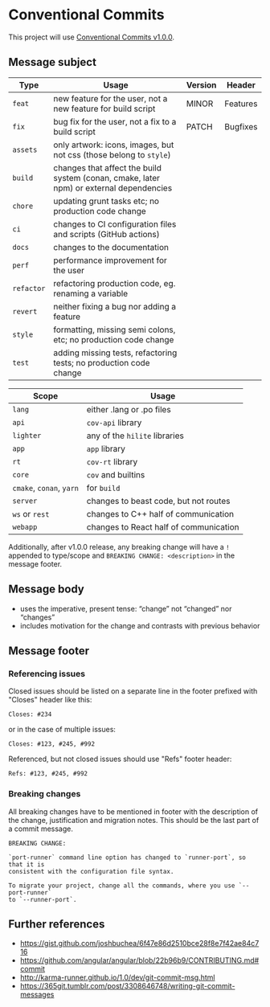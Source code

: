 # Conventional Commits

This project will use [Conventional Commits v1.0.0](https://www.conventionalcommits.org/en/v1.0.0/).

## Message subject

|Type|Usage|Version|Header|
|----|----|----|----|
|`feat`|new feature for the user, not a new feature for build script|MINOR|Features|
|`fix`|bug fix for the user, not a fix to a build script|PATCH|Bugfixes|
|`assets`|only artwork: icons, images, but not css (those belong to `style`)|||
|`build`|changes that affect the build system (conan, cmake, later npm) or external dependencies|||
|`chore`|updating grunt tasks etc; no production code change|||
|`ci`|changes to CI configuration files and scripts (GitHub actions)|||
|`docs`|changes to the documentation|||
|`perf`|performance improvement for the user|||
|`refactor`|refactoring production code, eg. renaming a variable|||
|`revert`|neither fixing a bug nor adding a feature|||
|`style`|formatting, missing semi colons, etc; no production code change|||
|`test`|adding missing tests, refactoring tests; no production code change|||

|Scope|Usage|
|-|-|
|`lang`|either .lang or .po files|
|`api`|`cov-api` library|
|`lighter`|any of the `hilite` libraries|
|`app`|`app` library|
|`rt`|`cov-rt` library|
|`core`|`cov` and builtins|
|`cmake`, `conan`, `yarn`|for `build`|
|`server`|changes to beast code, but not routes|
|`ws` or `rest`|changes to C++ half of communication|
|`webapp`|changes to React half of communication|

Additionally, after v1.0.0 release, any breaking change will have a `!` appended to type/scope and `BREAKING CHANGE: <description>` in the message footer.

## Message body
- uses the imperative, present tense: “change” not “changed” nor “changes”
- includes motivation for the change and contrasts with previous behavior

## Message footer

### Referencing issues

Closed issues should be listed on a separate line in the footer prefixed with "Closes" header like this:

```
Closes: #234
```

or in the case of multiple issues:

```
Closes: #123, #245, #992
```

Referenced, but not closed issues should use "Refs" footer header:

```
Refs: #123, #245, #992
```

### Breaking changes

All breaking changes have to be mentioned in footer with the description of the change, justification and migration notes. This should be the last part of a commit message.

```
BREAKING CHANGE:

`port-runner` command line option has changed to `runner-port`, so that it is
consistent with the configuration file syntax.

To migrate your project, change all the commands, where you use `--port-runner`
to `--runner-port`.
```

## Further references
- https://gist.github.com/joshbuchea/6f47e86d2510bce28f8e7f42ae84c716
- https://github.com/angular/angular/blob/22b96b9/CONTRIBUTING.md#commit
- http://karma-runner.github.io/1.0/dev/git-commit-msg.html
- https://365git.tumblr.com/post/3308646748/writing-git-commit-messages
